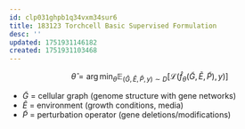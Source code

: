 ```yaml
---
id: clp031ghpb1q34vxm34sur6
title: 183123 Torchcell Basic Supervised Formulation
desc: ''
updated: 1751931146182
created: 1751931103468
---
```

$$
\hat{\theta}=\arg \min _\theta \mathbb{E}_{(\bar{G}, \bar{E}, \bar{P}, y) \sim D}\left[\mathcal{L}\left(\hat{f}_\theta(\tilde{G}, \tilde{E}, \tilde{P}), y\right)\right]
$$

- $\tilde{G}$ = cellular graph (genome structure with gene networks)
- $\tilde{E}$ = environment (growth conditions, media)
- $\tilde{P}$ = perturbation operator (gene deletions/modifications)